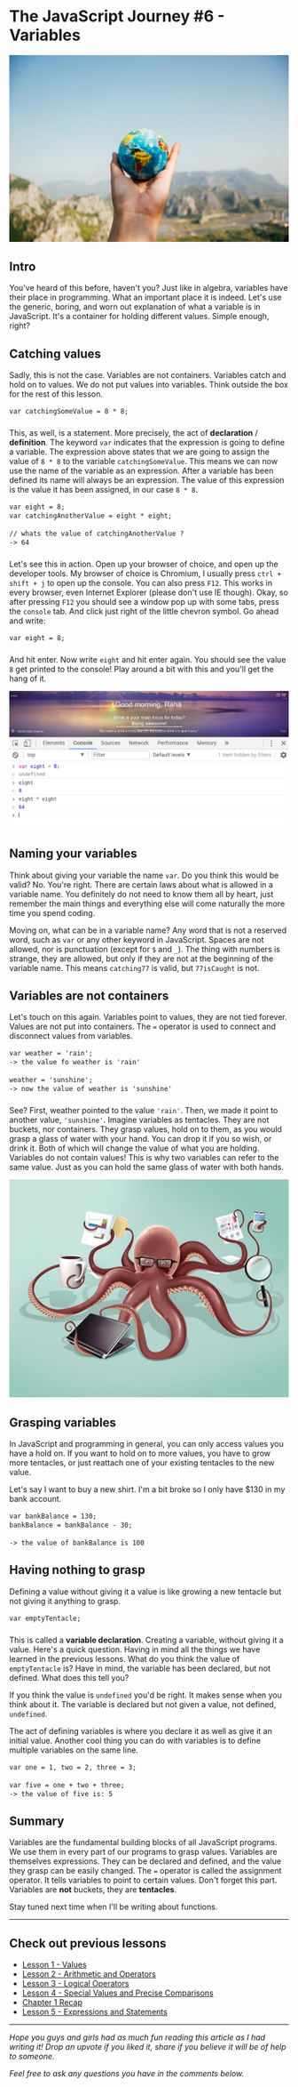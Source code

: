 # The JavaScript Journey #6 - Variables

![](https://raw.githubusercontent.com/adnanrahic/cdn/master/tjj-6/1-pexels-photo-346885.jpeg)

## Intro
You've heard of this before, haven't you? Just like in algebra, variables have their place in programming. What an important place it is indeed. Let's use the generic, boring, and worn out explanation of what a variable is in JavaScript. It's a container for holding different values. Simple enough, right? 

## Catching values
Sadly, this is not the case. Variables are not containers. Variables catch and hold on to values. We do not put values into variables. Think outside the box for the rest of this lesson.

```
var catchingSomeValue = 8 * 8;
```

###

This, as well, is a statement. More precisely, the act of **declaration** / **definition**. The keyword ```var``` indicates that the expression is going to define a variable. The expression above states that we are going to assign the value of ```8 * 8``` to the variable ```catchingSomeValue```. This means we can now use the name of the variable as an expression. After a variable has been defined its name will always be an expression. The value of this expression is the value it has been assigned, in our case ```8 * 8```. 

```
var eight = 8;
var catchingAnotherValue = eight * eight;

// whats the value of catchingAnotherValue ?
-> 64
```

###

Let's see this in action. Open up your browser of choice, and open up the developer tools. My browser of choice is Chromium, I usually press ```ctrl + shift + j``` to open up the console. You can also press ```F12```. This works in every browser, even Internet Explorer (please don't use IE though). Okay, so after pressing ```F12``` you should see a window pop up with some tabs, press the ```console``` tab. And click just right of the little chevron symbol. Go ahead and write:

```
var eight = 8;
```

###

And hit enter. Now write ```eight``` and hit enter again. You should see the value ```8``` get printed to the console! Play around a bit with this and you'll get the hang of it.

![](https://raw.githubusercontent.com/adnanrahic/cdn/master/tjj-6/2-Selection_018.png)

## Naming your variables
Think about giving your variable the name ```var```. Do you think this would be valid? No. You're right. There are certain laws about what is allowed in a variable name. You definitely do not need to know them all by heart, just remember the main things and everything else will come naturally the more time you spend coding.

Moving on, what can be in a variable name? Any word that is not a reserved word, such as ```var``` or any other keyword in JavaScript. Spaces are not allowed, nor is punctuation (except for ```$``` and ```_```). The thing with numbers is strange, they are allowed, but only if they are not at the beginning of the variable name. This means ```catching77``` is valid, but ```77isCaught``` is not.

## Variables are not containers
Let's touch on this again. Variables point to values, they are not tied forever. Values are not put into containers. The ```=``` operator is used to connect and disconnect values from variables. 

```
var weather = 'rain';
-> the value fo weather is 'rain'

weather = 'sunshine';
-> now the value of weather is 'sunshine'
```

###

See? First, weather pointed to the value ```'rain'```. Then, we made it point to another value, ```'sunshine'```. Imagine variables as tentacles. They are not buckets, nor containers. They grasp values, hold on to them, as you would grasp a glass of water with your hand. You can drop it if you so wish, or drink it. Both of which will change the value of what you are holding. Variables do not contain values! This is why two variables can refer to the same value. Just as you can hold the same glass of water with both hands.

![](https://raw.githubusercontent.com/adnanrahic/cdn/master/tjj-6/3-octo.jpeg)

## Grasping variables
In JavaScript and programming in general, you can only access values you have a hold on. If you want to hold on to more values, you have to grow more tentacles, or just reattach one of your existing tentacles to the new value.

Let's say I want to buy a new shirt. I'm a bit broke so I only have $130 in my bank account.
```
var bankBalance = 130;
bankBalance = bankBalance - 30;

-> the value of bankBalance is 100
```

###

## Having nothing to grasp
Defining a value without giving it a value is like growing a new tentacle but not giving it anything to grasp. 

```
var emptyTentacle;
```

###

This is called a **variable declaration**. Creating a variable, without giving it a value. Here's a quick question. Having in mind all the things we have learned in the previous lessons. What do you think the value of ```emptyTentacle``` is? Have in mind, the variable has been declared, but not defined. What does this tell you?

If you think the value is ```undefined``` you'd be right. It makes sense when you think about it. The variable is declared but not given a value, not defined, ```undefined```.

The act of defining variables is where you declare it as well as give it an initial value. Another cool thing you can do with variables is to define multiple variables on the same line.

```
var one = 1, two = 2, three = 3;

var five = one + two + three;
-> the value of five is: 5
```

###

## Summary
Variables are the fundamental building blocks of all JavaScript programs. We use them in every part of our programs to grasp values. Variables are themselves expressions. They can be declared and defined, and the value they grasp can be easily changed. The ```=``` operator is called the assignment operator. It tells variables to point to certain values. Don't forget this part. Variables are **not** buckets, they are **tentacles**.

Stay tuned next time when I'll be writing about functions.

---

## Check out previous lessons
- [Lesson 1 - Values](https://steemit.com/programming/@adnanrahic/the-javascript-journey-1-values)
- [Lesson 2 - Arithmetic and Operators](https://steemit.com/programming/@adnanrahic/the-javascript-journey-2-arithmetic-and-operators)
- [Lesson 3 - Logical Operators](https://steemit.com/programming/@adnanrahic/the-javascript-journey-3-logical-operators)
- [Lesson 4 - Special Values and Precise Comparisons](https://steemit.com/programming/@adnanrahic/the-javascript-journey-4-special-values-and-precise-comparisons)
- [Chapter 1 Recap](https://steemit.com/programming/@adnanrahic/the-javascript-journey-chapter-1-recap)
- [Lesson 5 - Expressions and Statements](https://steemit.com/programming/@adnanrahic/the-javascript-journey-5-expressions-and-statements)

___

*Hope you guys and girls had as much fun reading this article as I had writing it!*
*Drop an upvote if you liked it, share if you believe it will be of help to someone.*

*Feel free to ask any questions you have in the comments below.*

